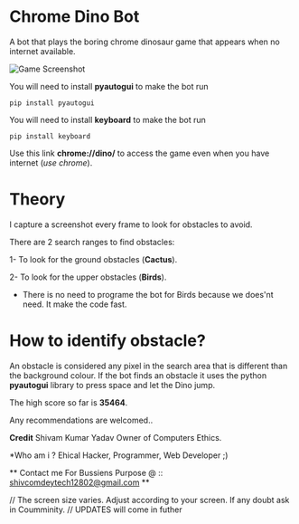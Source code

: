 # Chrome Dino Bot
A bot that plays the boring chrome dinosaur game that appears when no internet available.

![Game Screenshot](  https://1.bp.blogspot.com/-xOUkeIvVFXk/XsVOuhX4rgI/AAAAAAAAAGs/eCxYA4X5ElMZFzaRNAGmAEcd3WDspS8NwCNcBGAsYHQ/s1600/dino.png)

You will need to install **pyautogui** to make the bot run
```
pip install pyautogui
```
You will need to install **keyboard** to make the bot run
```
pip install keyboard
```
Use this link **chrome://dino/** to access the game even when you have internet (*use chrome*).

# Theory
I capture a screenshot every frame to look for obstacles to avoid.

There are 2 search ranges to find obstacles:

1- To look for the ground obstacles (**Cactus**).

2- To look for the upper obstacles (**Birds**).

* There is no need to programe the bot for Birds because we does'nt need. It make the code fast.

# How to identify obstacle?
An obstacle is considered any pixel in the search area that is different than the background colour.
If the bot finds an obstacle it uses the python **pyautogui** library to press space and let the Dino jump.

The high score so far is **35464**.

Any recommendations are welcomed..

**Credit**
Shivam Kumar Yadav Owner of Computers Ethics. 

*Who am i ?
Ehical Hacker, Programmer, Web Developer ;)

** Contact me For Bussiens Purpose @ :: shivcomdeytech12802@gmail.com **
 
// The screen size varies. Adjust according to your screen. If any doubt ask in Coumminity.
// UPDATES will come in futher 
